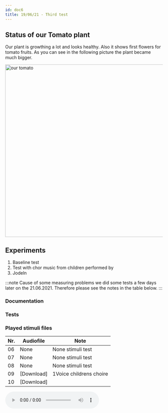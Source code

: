 ```yaml
---
id: doc6
title: 19/06/21 - Third test
---
```


## Status of our Tomato plant

Our plant is growthing a lot and looks healthy. Also it shows first flowers for tomato fruits. As you can see in the following picture the plant became much bigger.

<img src="/img/Test03/tomato.jpg" alt="our tomato" width="550"/>

## Experiments

1. Baseline test
2. Test with chor music from children performed by
3. Jodeln


:::note
Cause of some measuring problems we did some tests a few days later on the 21.06.2021. Therefore please see the notes in the table below.
:::

### Documentation


### Tests


### Played stimuli files


Nr. | Audiofile  | Note                     |
--- | -------    | ----------               |
06  | None       |  None stimuli test       |
07  | None       |  None stimuli test       |
08  | None       |  None stimuli test       |
09  | [Download] |  1Voice childrens choire |  
10  | [Download] |                          |  


<audio controls="controls">
  <source type="audio/wav" src="/data/Test03/Stimuli/Jodel.wav"></source>
  <p>Your browser does not support the audio element.</p>
</audio>              